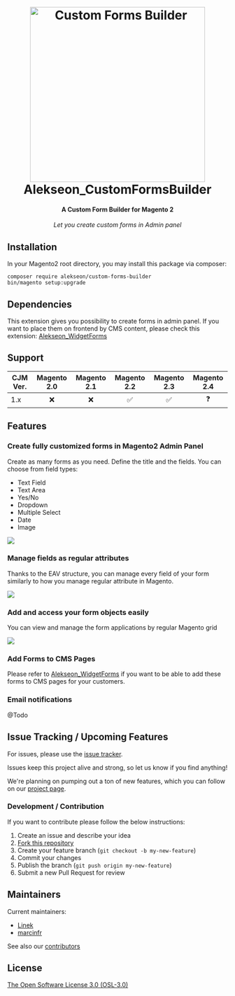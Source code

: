 
<h1 align="center">  
<br/>
  <img src="https://i.imgur.com/b2oclHA.png" alt="Custom Forms Builder" width="400">  
  <br>  
  Alekseon_CustomFormsBuilder  
  <br>  
</h1>  
  
<h4 align="center">A Custom Form Builder for Magento 2</h4>  
  
<p align="center"><i>Let you create custom forms in Admin panel</i></p>  
  
  
## Installation  
  
In your Magento2 root directory, you may install this package via composer:  
  
```  
composer require alekseon/custom-forms-builder  
bin/magento setup:upgrade  
```  
  
## Dependencies

This extension gives you possibility to create forms in admin panel. If you want to place them on frontend by CMS content, please check this extension: [Alekseon_WidgetForms](https://github.com/Alekseon/magento2-widget-forms)

  
## Support  
  
CJM Ver. | Magento 2.0 | Magento 2.1 | Magento 2.2 | Magento 2.3 | Magento 2.4  
--- | :---: | :---: | :---: | :---: | :---:  
1.x | :x: | :x: | :white_check_mark: | :white_check_mark: | :question:  
  
  
## Features  
  
### Create fully customized forms in Magento2 Admin Panel
  
  
Create as many forms as you need. Define the title and the fields. 
You can choose from field types:
* Text Field
* Text Area
* Yes/No
* Dropdown
* Multiple Select
* Date
* Image
  
<img src="https://i.imgur.com/PnzzGaj.png"/>  
  
### Manage fields as regular attributes 
  
Thanks to the EAV structure, you can manage every field of your form similarly to how you manage regular attribute in Magento.


  
<img src="https://i.imgur.com/Wlsrx0B.png"/>  
  
  
### Add and access your form objects easily
  
You can view and manage the form applications by regular Magento grid
  
<img src="https://i.imgur.com/5GEypQf.png"/>  
  
### Add Forms to CMS Pages 
  
Please refer to [Alekseon_WidgetForms](https://github.com/Alekseon/magento2-widget-forms) if you want to be able to add these forms to CMS pages for your customers. 
  
### Email notifications  
  
@Todo
 
  
## Issue Tracking / Upcoming Features  
  
For issues, please use the [issue tracker](https://github.com/Alekseon/magento2-custom-forms-builder/issues).  
  
Issues keep this project alive and strong, so let us know if you find anything!  
  
We're planning on pumping out a ton of new features, which you can follow on our [project page](https://github.com/Alekseon/magento2-custom-forms-builder/projects/1).  
  
### Development / Contribution  
  
If you want to contribute please follow the below instructions:  
  
1. Create an issue and describe your idea  
2. [Fork this repository](https://github.com/Alekseon/magento2-custom-forms-builder/fork)  
3. Create your feature branch (`git checkout -b my-new-feature`)  
4. Commit your changes  
5. Publish the branch (`git push origin my-new-feature`)  
6. Submit a new Pull Request for review  
  
## Maintainers  
  
Current maintainers:  

* [Linek](https://github.com/Linek)
* [marcinfr](https://github.com/marcinfr)
  
See also our [contributors](https://github.com/Alekseon/magento2-custom-forms-builder/graphs/contributors)  
  
  
## License  
  
[The Open Software License 3.0 (OSL-3.0)](https://opensource.org/licenses/OSL-3.0)
